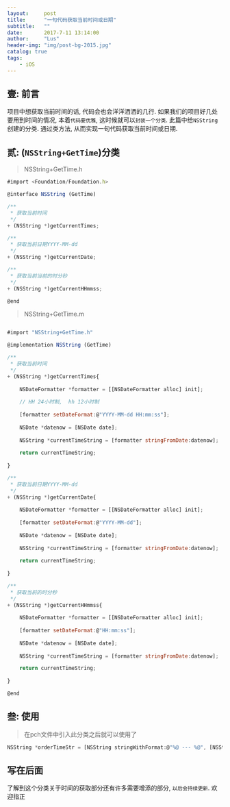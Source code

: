 ```yaml
---
layout:     post
title:      "一句代码获取当前时间或日期"
subtitle:   ""
date:       2017-7-11 13:14:00
author:     "Lus"
header-img: "img/post-bg-2015.jpg"
catalog: true
tags:
    - iOS
---
```



## 壹: 前言
项目中想获取当前时间的话, 代码会也会洋洋洒洒的几行. 如果我们的项目好几处要用到时间的情况, 本着`代码要优雅`, 这时候就可以`封装一个分类`.
此篇中给`NSString`创建的分类. 通过类方法, 从而实现一句代码获取当前时间或日期. 

## 贰: (`NSString+GetTime`)分类
> NSString+GetTime.h

```js
#import <Foundation/Foundation.h>

@interface NSString (GetTime)

/**
 * 获取当前时间
 */
+ (NSString *)getCurrentTimes;

/**
 * 获取当前日期YYYY-MM-dd
 */
+ (NSString *)getCurrentDate;

/**
 * 获取当前当前的时分秒
 */
+ (NSString *)getCurrentHHmmss;

@end

```
> NSString+GetTime.m

```js

#import "NSString+GetTime.h"

@implementation NSString (GetTime)

/**
 * 获取当前时间
 */
+ (NSString *)getCurrentTimes{
    
    NSDateFormatter *formatter = [[NSDateFormatter alloc] init];
    
    // HH 24小时制,  hh 12小时制
    
    [formatter setDateFormat:@"YYYY-MM-dd HH:mm:ss"];
    
    NSDate *datenow = [NSDate date];
    
    NSString *currentTimeString = [formatter stringFromDate:datenow];
    
    return currentTimeString;
    
}

/**
 * 获取当前日期YYYY-MM-dd
 */
+ (NSString *)getCurrentDate{
    
    NSDateFormatter *formatter = [[NSDateFormatter alloc] init];
    
    [formatter setDateFormat:@"YYYY-MM-dd"];
    
    NSDate *datenow = [NSDate date];
    
    NSString *currentTimeString = [formatter stringFromDate:datenow];
    
    return currentTimeString;
    
}

/**
 * 获取当前的时分秒
 */
+ (NSString *)getCurrentHHmmss{
    
    NSDateFormatter *formatter = [[NSDateFormatter alloc] init];
    
    [formatter setDateFormat:@"HH:mm:ss"];
    
    NSDate *datenow = [NSDate date];
    
    NSString *currentTimeString = [formatter stringFromDate:datenow];

    return currentTimeString;
    
}

@end

```
## 叁: 使用
>在pch文件中引入此分类之后就可以使用了

```js
NSString *orderTimeStr = [NSString stringWithFormat:@"%@ --- %@", [NSString getCurrentHHmmss], [NSString getCurrentDate]];
```
## 写在后面
了解到这个分类关于时间的获取部分还有许多需要增添的部分, `以后会持续更新`. 欢迎指正

